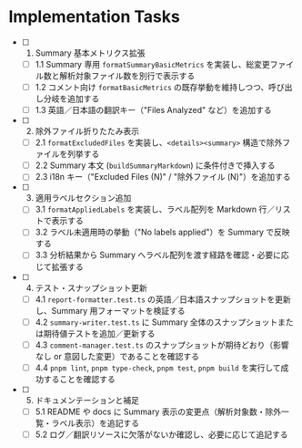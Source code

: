 # Implementation Tasks

- [ ] 1. Summary 基本メトリクス拡張
  - [ ] 1.1 Summary 専用 `formatSummaryBasicMetrics` を実装し、総変更ファイル数と解析対象ファイル数を別行で表示する
  - [ ] 1.2 コメント向け `formatBasicMetrics` の既存挙動を維持しつつ、呼び出し分岐を追加する
  - [ ] 1.3 英語／日本語の翻訳キー（"Files Analyzed" など）を追加する

- [ ] 2. 除外ファイル折りたたみ表示
  - [ ] 2.1 `formatExcludedFiles` を実装し、`<details><summary>` 構造で除外ファイルを列挙する
  - [ ] 2.2 Summary 本文 (`buildSummaryMarkdown`) に条件付きで挿入する
  - [ ] 2.3 i18n キー（"Excluded Files (N)" / "除外ファイル (N)"）を追加する

- [ ] 3. 適用ラベルセクション追加
  - [ ] 3.1 `formatAppliedLabels` を実装し、ラベル配列を Markdown 行／リストで表示する
  - [ ] 3.2 ラベル未適用時の挙動（"No labels applied"）を Summary で反映する
  - [ ] 3.3 分析結果から Summary へラベル配列を渡す経路を確認・必要に応じて拡張する

- [ ] 4. テスト・スナップショット更新
  - [ ] 4.1 `report-formatter.test.ts` の英語／日本語スナップショットを更新し、Summary 用フォーマットを検証する
  - [ ] 4.2 `summary-writer.test.ts` に Summary 全体のスナップショットまたは期待値テストを追加／更新する
  - [ ] 4.3 `comment-manager.test.ts` のスナップショットが期待どおり（影響なし or 意図した変更）であることを確認する
  - [ ] 4.4 `pnpm lint`, `pnpm type-check`, `pnpm test`, `pnpm build` を実行して成功することを確認する

- [ ] 5. ドキュメンテーションと補足
  - [ ] 5.1 README や docs に Summary 表示の変更点（解析対象数・除外一覧・ラベル表示）を追記する
  - [ ] 5.2 ログ／翻訳リソースに欠落がないか確認し、必要に応じて追記する
